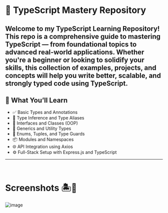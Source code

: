 # 📘 TypeScript Mastery Repository

Welcome to my **TypeScript Learning Repository**! This repo is a comprehensive guide to mastering **TypeScript** — from foundational topics to advanced real-world applications. Whether you're a beginner or looking to solidify your skills, this collection of examples, projects, and concepts will help you write better, scalable, and strongly typed code using TypeScript.
<br/>
---

## 🚀 What You’ll Learn

- ✅ Basic Types and Annotations
- 🧠 Type Inference and Type Aliases
- 🧱 Interfaces and Classes (OOP)
- 🧩 Generics and Utility Types
- 🔁 Enums, Tuples, and Type Guards
- 📦 Modules and Namespaces
- 🌐 API Integration using Axios
- ⚙️ Full-Stack Setup with Express.js and TypeScript

---


<br/>


# Screenshots 🏝️🍹

![image](https://github.com/user-attachments/assets/0b240d3e-29a1-4f87-9826-0b4e887e0b31)









